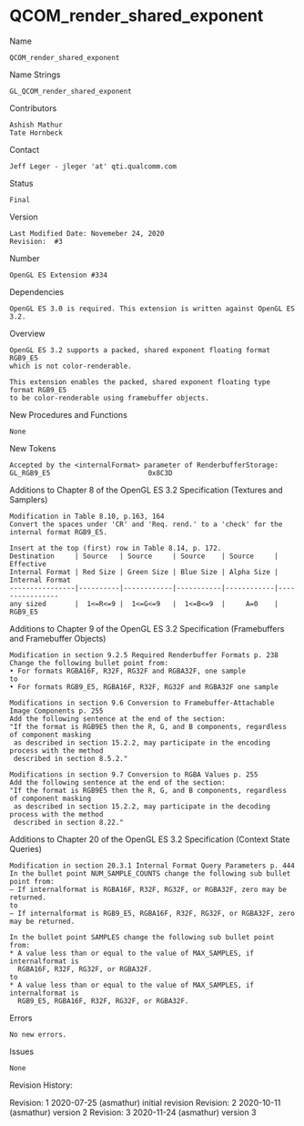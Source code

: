 # QCOM_render_shared_exponent

Name

    QCOM_render_shared_exponent

Name Strings

    GL_QCOM_render_shared_exponent

Contributors

    Ashish Mathur
    Tate Hornbeck

Contact

    Jeff Leger - jleger 'at' qti.qualcomm.com

Status

    Final

Version

    Last Modified Date: Novemeber 24, 2020
    Revision:  #3

Number

    OpenGL ES Extension #334

Dependencies

    OpenGL ES 3.0 is required. This extension is written against OpenGL ES 3.2.

Overview

    OpenGL ES 3.2 supports a packed, shared exponent floating format RGB9_E5
    which is not color-renderable.

    This extension enables the packed, shared exponent floating type format RGB9_E5
    to be color-renderable using framebuffer objects.

New Procedures and Functions

    None

New Tokens

    Accepted by the <internalFormat> parameter of RenderbufferStorage:
    GL_RGB9_E5                        0x8C3D

Additions to Chapter 8 of the OpenGL  ES 3.2 Specification
(Textures and Samplers)

    Modification in Table 8.10, p.163, 164
    Convert the spaces under 'CR' and 'Req. rend.' to a 'check' for the
    internal format RGB9_E5.

    Insert at the top (first) row in Table 8.14, p. 172.
    Destination     | Source   | Source     | Source    | Source     | Effective
    Internal Format | Red Size | Green Size | Blue Size | Alpha Size | Internal Format
    ----------------|----------|------------|-----------|------------|----------------
    any sized       |  1<=R<=9 |  1<=G<=9   |  1<=B<=9  |     A=0    | RGB9_E5

Additions to Chapter 9 of the OpenGL ES 3.2 Specification
(Framebuffers and Framebuffer Objects)

    Modification in section 9.2.5 Required Renderbuffer Formats p. 238
    Change the following bullet point from:
    • For formats RGBA16F, R32F, RG32F and RGBA32F, one sample
    to
    • For formats RGB9_E5, RGBA16F, R32F, RG32F and RGBA32F one sample

    Modifications in section 9.6 Conversion to Framebuffer-Attachable Image Components p. 255
    Add the following sentence at the end of the section:
    "If the format is RGB9E5 then the R, G, and B components, regardless of component masking
     as described in section 15.2.2, may participate in the encoding process with the method
     described in section 8.5.2."

    Modifications in section 9.7 Conversion to RGBA Values p. 255
    Add the following sentence at the end of the section:
    "If the format is RGB9E5 then the R, G, and B components, regardless of component masking
     as described in section 15.2.2, may participate in the decoding process with the method
     described in section 8.22."

Additions to Chapter 20 of the OpenGL ES 3.2 Specification
(Context State Queries)

    Modification in section 20.3.1 Internal Format Query Parameters p. 444
    In the bullet point NUM_SAMPLE_COUNTS change the following sub bullet point from:
    – If internalformat is RGBA16F, R32F, RG32F, or RGBA32F, zero may be returned.
    to
    – If internalformat is RGB9_E5, RGBA16F, R32F, RG32F, or RGBA32F, zero may be returned.

    In the bullet point SAMPLES change the following sub bullet point from:
    * A value less than or equal to the value of MAX_SAMPLES, if internalformat is
      RGBA16F, R32F, RG32F, or RGBA32F.
    to
    * A value less than or equal to the value of MAX_SAMPLES, if internalformat is
      RGB9_E5, RGBA16F, R32F, RG32F, or RGBA32F.

Errors

    No new errors.

Issues

    None

Revision History:

   Revision: 1 2020-07-25 (asmathur)
        initial revision
   Revision: 2 2020-10-11 (asmathur)
        version 2
   Revision: 3 2020-11-24 (asmathur)
        version 3
